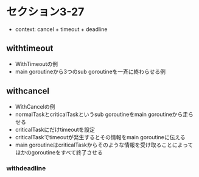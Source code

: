 # セクション3-27
- context: cancel + timeout + deadline

## withtimeout
- WithTimeoutの例
- main goroutineから3つのsub goroutineを一斉に終わらせる例

## withcancel
- WithCancelの例
- normalTaskとcriticalTaskというsub goroutineをmain goroutineから走らせる
- criticalTaskにだけtimeoutを設定
- criticalTaskでtimeoutが発生するとその情報をmain goroutineに伝える
- main goroutineはcriticalTaskからそのような情報を受け取ることによってほかのgoroutineをすべて終了させる

### withdeadline